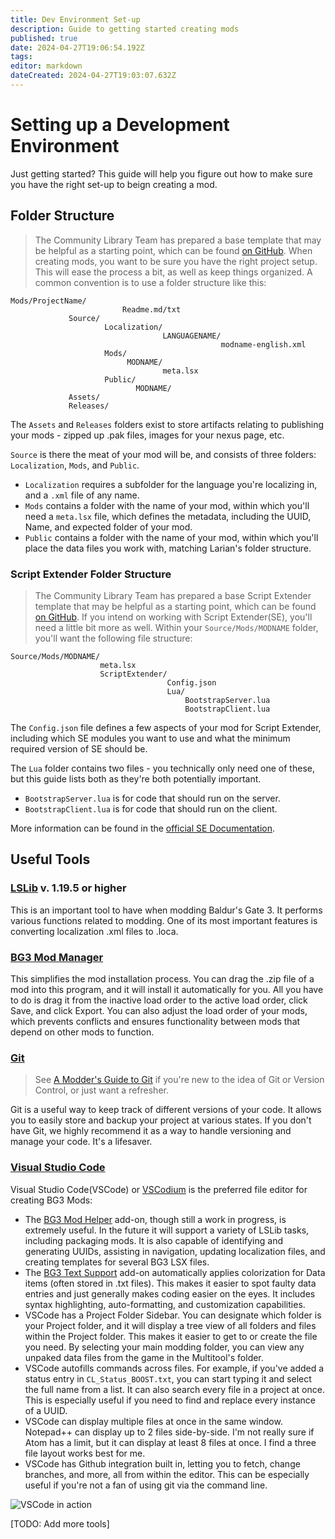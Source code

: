 ```yaml
---
title: Dev Environment Set-up
description: Guide to getting started creating mods
published: true
date: 2024-04-27T19:06:54.192Z
tags: 
editor: markdown
dateCreated: 2024-04-27T19:03:07.632Z
---
```


# Setting up a Development Environment
Just getting started? This guide will help you figure out how to make sure you have the right set-up to beign creating a mod.

## Folder Structure
> The Community Library Team has prepared a base template that may be helpful as a starting point, which can be found [on GitHub](https://github.com/BG3-Community-Library-Team/Sample-Template).
When creating mods, you want to be sure you have the right project setup. This will ease the process a bit, as well as keep things organized. A common convention is to use a folder structure like this:
```
Mods/ProjectName/
						 Readme.md/txt
             Source/
                     Localization/
                                  LANGUAGENAME/
                                               modname-english.xml
                     Mods/
                          MODNAME/
                                  meta.lsx
                     Public/
                            MODNAME/
             Assets/
             Releases/
```

The `Assets` and `Releases` folders exist to store artifacts relating to publishing your mods - zipped up .pak files, images for your nexus page, etc. 

`Source` is there the meat of your mod will be, and consists of three folders: `Localization`, `Mods`, and `Public`. 
- `Localization` requires a subfolder for the language you're localizing in, and a `.xml` file of any name.
- `Mods` contains a folder with the name of your mod, within which you'll need a `meta.lsx` file, which defines the metadata, including the UUID, Name, and expected folder of your mod.
- `Public` contains a folder with the name of your mod, within which you'll place the data files you work with, matching Larian's folder structure. 

### Script Extender Folder Structure
> The Community Library Team has prepared a base Script Extender template that may be helpful as a starting point, which can be found [on GitHub](https://github.com/BG3-Community-Library-Team/SETemplate).
If you intend on working with Script Extender(SE), you'll need a little bit more as well. Within your `Source/Mods/MODNAME` folder, you'll want the following file structure:
```
Source/Mods/MODNAME/
                    meta.lsx
                    ScriptExtender/
                                   Config.json
                                   Lua/
                                       BootstrapServer.lua
                                       BootstrapClient.lua
```

The `Config.json` file defines a few aspects of your mod for Script Extender, including which SE modules you want to use and what the minimum required version of SE should be.

The `Lua` folder contains two files - you technically only need one of these, but this guide lists both as they're both potentially important.
- `BootstrapServer.lua` is for code that should run on the server.
- `BootstrapClient.lua` is for code that should run on the client.

More information can be found in the [official SE Documentation](https://github.com/Norbyte/bg3se/blob/main/Docs/API.md#getting-started).

## Useful Tools
### [LSLib](https://github.com/Norbyte/lslib/releases) v. 1.19.5 or higher
This is an important tool to have when modding Baldur's Gate 3. It performs various functions related to modding. One of its most important features is converting localization .xml files to .loca.

### [BG3 Mod Manager](https://github.com/LaughingLeader/BG3ModManager)
This simplifies the mod installation process. You can drag the .zip file of a mod into this program, and it will install it automatically for you. All you have to do is drag it from the inactive load order to the active load order, click Save, and click Export. You can also adjust the load order of your mods, which prevents conflicts and ensures functionality between mods that depend on other mods to function.

### [Git](https://git-scm.com/downloads/)
> See [A Modder's Guide to Git](Tools/modders-guide-to-git) if you're new to the idea of Git or Version Control, or just want a refresher.

Git is a useful way to keep track of different versions of your code. It allows you to easily store and backup your project at various states. If you don't have Git, we highly recommend it as a way to handle versioning and manage your code. It's a lifesaver.

### [Visual Studio Code](https://code.visualstudio.com/)
Visual Studio Code(VSCode) or [VSCodium](https://vscodium.com/) is the preferred file editor for creating BG3 Mods:
- The [BG3 Mod Helper](https://marketplace.visualstudio.com/items?itemName=ghostboats.bg3-mod-helper) add-on, though still a work in progress, is extremely useful. In the future it will support a variety of LSLib tasks, including packaging mods. It is also capable of identifying and generating UUIDs, assisting in navigation, updating localization files, and creating templates for several BG3 LSX files.
- The [BG3 Text Support](https://marketplace.visualstudio.com/items?itemName=chromosome16.bg3-text-support) add-on automatically applies colorization for Data items (often stored in .txt files). This makes it easier to spot faulty data entries and just generally makes coding easier on the eyes. It includes syntax highlighting, auto-formatting, and customization capabilities.
- VSCode has a Project Folder Sidebar. You can designate which folder is your Project folder, and it will display a tree view of all folders and files within the Project folder. This makes it easier to get to or create the file you need. By selecting your main modding folder, you can view any unpaked data files from the game in the Multitool's folder.
- VSCode autofills commands across files. For example, if you've added a status entry in `CL_Status_BOOST.txt`, you can start typing it and select the full name from a list. It can also search every file in a project at once. This is especially useful if you need to find and replace every instance of a UUID.
- VSCode can display multiple files at once in the same window. Notepad++ can display up to 2 files side-by-side. I'm not really sure if Atom has a limit, but it can display at least 8 files at once. I find a three file layout works best for me.
- VSCode has Github integration built in, letting you to fetch, change branches, and more, all from within the editor. This can be especially useful if you're not a fan of using git via the command line.

![VSCode in action](https://i.imgur.com/Wi9zXr0.png)

[TODO: Add more tools]